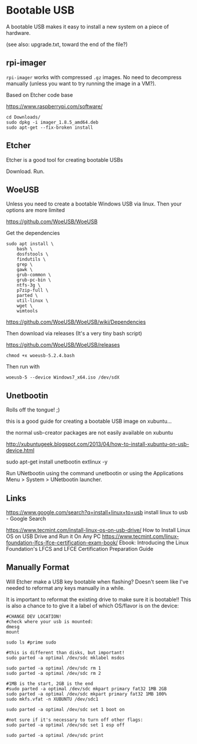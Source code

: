 # Bootable USB

A bootable USB makes it easy to install a new system on a piece of hardware.

(see also: upgrade.txt, toward the end of the file?)

## rpi-imager

`rpi-imager` works with compressed `.gz` images. No need to decompress manually (unless you want to try running the image in a VM?).

Based on Etcher code base

https://www.raspberrypi.com/software/

```
cd Downloads/
sudo dpkg -i imager_1.8.5_amd64.deb 
sudo apt-get --fix-broken install
```

## Etcher

Etcher is a good tool for creating bootable USBs

Download. Run. 


## WoeUSB

Unless you need to create a bootable Windows USB via linux. Then your options are more limited

https://github.com/WoeUSB/WoeUSB

Get the dependencies

```
sudo apt install \
    bash \
    dosfstools \
    findutils \
    grep \
    gawk \
    grub-common \
    grub-pc-bin \
    ntfs-3g \
    p7zip-full \
    parted \
    util-linux \
    wget \
    wimtools
```

https://github.com/WoeUSB/WoeUSB/wiki/Dependencies

Then download via releases (It's a very tiny bash script)

https://github.com/WoeUSB/WoeUSB/releases

```
chmod +x woeusb-5.2.4.bash 
```

Then run with

```
woeusb-5 --device Windows7_x64.iso /dev/sdX
```


## Unetbootin

Rolls off the tongue! ;)

this is a good guide for creating a bootable USB image on xubuntu...

the normal usb-creator packages are not easily available on xubuntu

http://xubuntugeek.blogspot.com/2013/04/how-to-install-xubuntu-on-usb-device.html

sudo apt-get install unetbootin extlinux -y

Run UNetbootin using the command unetbootin or using the Applications Menu > System > UNetbootin launcher.


## Links

https://www.google.com/search?q=install+linux+to+usb
install linux to usb - Google Search

https://www.tecmint.com/install-linux-os-on-usb-drive/
How to Install Linux OS on USB Drive and Run it On Any PC
https://www.tecmint.com/linux-foundation-lfcs-lfce-certification-exam-book/
Ebook: Introducing the Linux Foundation's LFCS and LFCE Certification Preparation Guide


## Manually Format

Will Etcher make a USB key bootable when flashing? Doesn't seem like I've needed to reformat any keys manually in a while.

It is important to reformat the existing drive to make sure it is bootable!!
This is also a chance to to give it a label of which OS/flavor is on the device:

```
#CHANGE DEV LOCATION!
#check where your usb is mounted:
dmesg
mount

sudo ls #prime sudo

#this is different than disks, but important!
sudo parted -a optimal /dev/sdc mklabel msdos

sudo parted -a optimal /dev/sdc rm 1
sudo parted -a optimal /dev/sdc rm 2

#1MB is the start, 2GB is the end
#sudo parted -a optimal /dev/sdc mkpart primary fat32 1MB 2GB
sudo parted -a optimal /dev/sdc mkpart primary fat32 1MB 100%
sudo mkfs.vfat -n XUBUNTU /dev/sdc1

sudo parted -a optimal /dev/sdc set 1 boot on

#not sure if it's necessary to turn off other flags:
sudo parted -a optimal /dev/sdc set 1 esp off

sudo parted -a optimal /dev/sdc print

```
